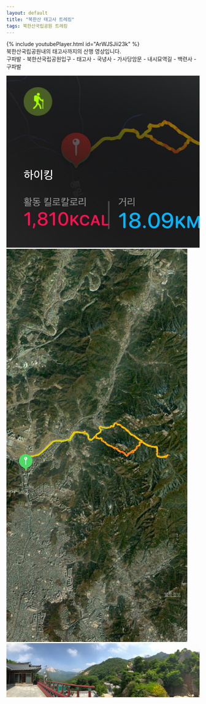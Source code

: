 ```yaml
---
layout: default
title: "북한산 태고사 트레킹"
tags: 북한산국립공원 트레킹
---
```


{% include youtubePlayer.html id="ArWJSJii23k" %}
<br/>
북한산국립공원내의 태고사까지의 산행 영상입니다.
<br/>
구파발 - 북한산국립공원입구 - 태고사 - 국녕사 - 가사당암문 - 내시묘역길 - 백련사 - 구파발
<br/>

![산행정보](/images/2021-06-19-북한산-태고사-트레킹/IMG-5743.JPG)<br/>
![산행루트](/images/2021-06-19-북한산-태고사-트레킹/IMG-5744.JPG)<br/>
![국녕사에서의 파노라마](/images/2021-06-19-북한산-태고사-트레킹/IMG-5746.jpg)<br/>
